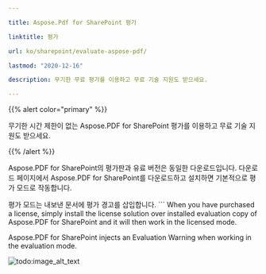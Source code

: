 ```yaml
---

title: Aspose.Pdf for SharePoint 평가

linktitle: 평가

url: ko/sharepoint/evaluate-aspose-pdf/

lastmod: "2020-12-16"

description: 무기한 무료 평가를 이용하고 무료 기술 지원도 받으세요.

---
```




{{% alert color="primary" %}}



무기한 시간 제한이 없는 Aspose.PDF for SharePoint 평가를 이용하고 무료 기술 지원도 받으세요.



{{% /alert %}}



Aspose.PDF for SharePoint의 평가판과 유료 버전은 동일한 다운로드입니다. 다운로드 페이지에서 Aspose.PDF for SharePoint를 다운로드하고 설치하면 기본적으로 평가 모드로 작동합니다.



평가 모드는 내보낸 문서에 평가 경고를 삽입합니다. ```
When you have purchased a license, simply install the license solution over installed evaluation copy of Aspose.PDF for SharePoint and it will then work in the licensed mode.

Aspose.PDF for SharePoint injects an Evaluation Warning when working in the evaluation mode.

![todo:image_alt_text](evaluate-aspose-pdf_1.png)
```